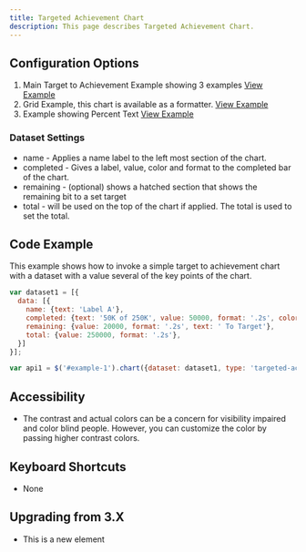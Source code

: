 ```yaml
---
title: Targeted Achievement Chart
description: This page describes Targeted Achievement Chart.
---
```


## Configuration Options

1. Main Target to Achievement Example showing 3 examples [View Example]( ../components/targeted-achievement/example-index)
2. Grid Example, this chart is available as a formatter.  [View Example]( ../components/datagrid/test-targeted-achievement.html)
3. Example showing Percent Text [View Example]( ../components/targeted-achievement/example-percent-text)

### Dataset Settings

* name - Applies a name label to the left most section of the chart.
* completed - Gives a label, value, color and format to the completed bar of the chart.
* remaining - (optional) shows a hatched section that shows the remaining bit to a set target
* total - will be used on the top of the chart if applied. The total is used to set the total.
## Code Example

This example shows how to invoke a simple target to achievement chart with a dataset with a value several of the key points of the chart.

```javascript
var dataset1 = [{
  data: [{
    name: {text: 'Label A'},
    completed: {text: '50K of 250K', value: 50000, format: '.2s', color: 'primary'},
    remaining: {value: 20000, format: '.2s', text: ' To Target'},
    total: {value: 250000, format: '.2s'},
  }]
}];

var api1 = $('#example-1').chart({dataset: dataset1, type: 'targeted-achievement'}).data('chart');
```

## Accessibility

- The contrast and actual colors can be a concern for visibility impaired and color blind people. However, you can customize the color by passing higher contrast colors.

## Keyboard Shortcuts

- None

## Upgrading from 3.X

- This is a new element
